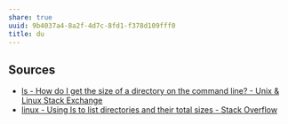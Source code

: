 ```yaml
---
share: true
uuid: 9b4037a4-8a2f-4d7c-8fd1-f378d109fff0
title: du
---
```

## Sources

* [ls - How do I get the size of a directory on the command line? - Unix & Linux Stack Exchange](https://unix.stackexchange.com/questions/185764/how-do-i-get-the-size-of-a-directory-on-the-command-line)
* [linux - Using ls to list directories and their total sizes - Stack Overflow](https://stackoverflow.com/questions/1019116/using-ls-to-list-directories-and-their-total-sizes)
